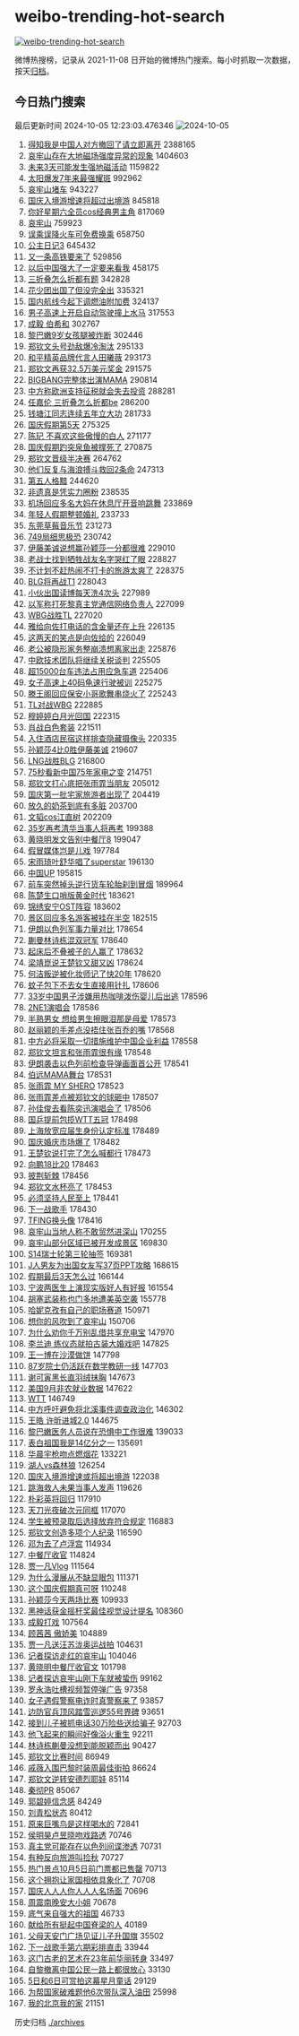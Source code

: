 # weibo-trending-hot-search

[![weibo-trending-hot-search](https://github.com/ameizi/weibo-trending-hot-search/actions/workflows/ci.yml/badge.svg)](https://github.com/ameizi/weibo-trending-hot-search/actions/workflows/ci.yml)

微博热搜榜，记录从 2021-11-08 日开始的微博热门搜索。每小时抓取一次数据，按天[归档](./archives)。

## 今日热门搜索

<!-- BEGIN --> 
最后更新时间 2024-10-05 12:23:03.476346 
![2024-10-05](https://imgs-storage.s3.us-east-005.backblazeb2.com/20241005/2024-10-05.png?versionId=4_z8fbbed132d73df8689c40f13_f111c7cff5416282e_d20241005_m042303_c005_v0501001_t0003_u01728102183372) 
1. [得知我是中国人对方撤回了请立即离开](https://s.weibo.com/weibo?q=%23%E5%BE%97%E7%9F%A5%E6%88%91%E6%98%AF%E4%B8%AD%E5%9B%BD%E4%BA%BA%E5%AF%B9%E6%96%B9%E6%92%A4%E5%9B%9E%E4%BA%86%E8%AF%B7%E7%AB%8B%E5%8D%B3%E7%A6%BB%E5%BC%80%23&t=31&band_rank=7&Refer=top) 2388165
1. [哀牢山存在大地磁场强度异常的现象](https://s.weibo.com/weibo?q=%23%E5%93%80%E7%89%A2%E5%B1%B1%E5%AD%98%E5%9C%A8%E5%A4%A7%E5%9C%B0%E7%A3%81%E5%9C%BA%E5%BC%BA%E5%BA%A6%E5%BC%82%E5%B8%B8%E7%9A%84%E7%8E%B0%E8%B1%A1%23&t=31&band_rank=13&Refer=top) 1404603
1. [未来3天可能发生强地磁活动](https://s.weibo.com/weibo?q=%23%E6%9C%AA%E6%9D%A53%E5%A4%A9%E5%8F%AF%E8%83%BD%E5%8F%91%E7%94%9F%E5%BC%BA%E5%9C%B0%E7%A3%81%E6%B4%BB%E5%8A%A8%23&t=31&band_rank=33&Refer=top) 1159822
1. [太阳爆发7年来最强耀斑](https://s.weibo.com/weibo?q=%23%E5%A4%AA%E9%98%B3%E7%88%86%E5%8F%917%E5%B9%B4%E6%9D%A5%E6%9C%80%E5%BC%BA%E8%80%80%E6%96%91%23&t=31&band_rank=1&Refer=top) 992962
1. [哀牢山堵车](https://s.weibo.com/weibo?q=%E5%93%80%E7%89%A2%E5%B1%B1%E5%A0%B5%E8%BD%A6&t=31&band_rank=2&Refer=top) 943227
1. [国庆入境游增速将超过出境游](https://s.weibo.com/weibo?q=%23%E5%9B%BD%E5%BA%86%E5%85%A5%E5%A2%83%E6%B8%B8%E5%A2%9E%E9%80%9F%E5%B0%86%E8%B6%85%E8%BF%87%E5%87%BA%E5%A2%83%E6%B8%B8%23&t=31&band_rank=3&Refer=top) 845818
1. [你好星期六全员cos经典男主角](https://s.weibo.com/weibo?q=%23%E4%BD%A0%E5%A5%BD%E6%98%9F%E6%9C%9F%E5%85%AD%E5%85%A8%E5%91%98cos%E7%BB%8F%E5%85%B8%E7%94%B7%E4%B8%BB%E8%A7%92%23&t=31&band_rank=8&Refer=top) 817069
1. [哀牢山](https://s.weibo.com/weibo?q=%E5%93%80%E7%89%A2%E5%B1%B1&t=31&band_rank=2&Refer=top) 759923
1. [误乘误降火车可免费换乘](https://s.weibo.com/weibo?q=%23%E8%AF%AF%E4%B9%98%E8%AF%AF%E9%99%8D%E7%81%AB%E8%BD%A6%E5%8F%AF%E5%85%8D%E8%B4%B9%E6%8D%A2%E4%B9%98%23&t=31&band_rank=5&Refer=top) 658750
1. [公主日记3](https://s.weibo.com/weibo?q=%23%E5%85%AC%E4%B8%BB%E6%97%A5%E8%AE%B03%23&t=31&band_rank=6&Refer=top) 645432
1. [又一条高铁要来了](https://s.weibo.com/weibo?q=%23%E5%8F%88%E4%B8%80%E6%9D%A1%E9%AB%98%E9%93%81%E8%A6%81%E6%9D%A5%E4%BA%86%23&t=31&band_rank=8&Refer=top) 529856
1. [以后中国强大了一定要来看我](https://s.weibo.com/weibo?q=%23%E4%BB%A5%E5%90%8E%E4%B8%AD%E5%9B%BD%E5%BC%BA%E5%A4%A7%E4%BA%86%E4%B8%80%E5%AE%9A%E8%A6%81%E6%9D%A5%E7%9C%8B%E6%88%91%23&t=31&band_rank=15&Refer=top) 458175
1. [三折叠怎么折都有题](https://s.weibo.com/weibo?q=%23%E4%B8%89%E6%8A%98%E5%8F%A0%E6%80%8E%E4%B9%88%E6%8A%98%E9%83%BD%E6%9C%89%E9%A2%98%23&t=31&band_rank=30&Refer=top) 342828
1. [花少团出国了但没完全出](https://s.weibo.com/weibo?q=%E8%8A%B1%E5%B0%91%E5%9B%A2%E5%87%BA%E5%9B%BD%E4%BA%86%E4%BD%86%E6%B2%A1%E5%AE%8C%E5%85%A8%E5%87%BA&t=31&band_rank=4&Refer=top) 335321
1. [国内航线今起下调燃油附加费](https://s.weibo.com/weibo?q=%23%E5%9B%BD%E5%86%85%E8%88%AA%E7%BA%BF%E4%BB%8A%E8%B5%B7%E4%B8%8B%E8%B0%83%E7%87%83%E6%B2%B9%E9%99%84%E5%8A%A0%E8%B4%B9%23&t=31&band_rank=17&Refer=top) 324137
1. [男子高速上开启自动驾驶撞上水马](https://s.weibo.com/weibo?q=%23%E7%94%B7%E5%AD%90%E9%AB%98%E9%80%9F%E4%B8%8A%E5%BC%80%E5%90%AF%E8%87%AA%E5%8A%A8%E9%A9%BE%E9%A9%B6%E6%92%9E%E4%B8%8A%E6%B0%B4%E9%A9%AC%23&t=31&band_rank=11&Refer=top) 317553
1. [成毅 伯希和](https://s.weibo.com/weibo?q=%E6%88%90%E6%AF%85%20%E4%BC%AF%E5%B8%8C%E5%92%8C&t=31&band_rank=25&Refer=top) 302767
1. [黎巴嫩9岁女孩腿被炸断](https://s.weibo.com/weibo?q=%23%E9%BB%8E%E5%B7%B4%E5%AB%A99%E5%B2%81%E5%A5%B3%E5%AD%A9%E8%85%BF%E8%A2%AB%E7%82%B8%E6%96%AD%23&t=31&band_rank=31&Refer=top) 302446
1. [郑钦文头号劲敌爆冷淘汰](https://s.weibo.com/weibo?q=%23%E9%83%91%E9%92%A6%E6%96%87%E5%A4%B4%E5%8F%B7%E5%8A%B2%E6%95%8C%E7%88%86%E5%86%B7%E6%B7%98%E6%B1%B0%23&t=31&band_rank=12&Refer=top) 295133
1. [和平精英品牌代言人田曦薇](https://s.weibo.com/weibo?q=%23%E5%92%8C%E5%B9%B3%E7%B2%BE%E8%8B%B1%E5%93%81%E7%89%8C%E4%BB%A3%E8%A8%80%E4%BA%BA%E7%94%B0%E6%9B%A6%E8%96%87%23&t=31&band_rank=13&Refer=top) 293173
1. [郑钦文再获32.5万美元奖金](https://s.weibo.com/weibo?q=%23%E9%83%91%E9%92%A6%E6%96%87%E5%86%8D%E8%8E%B732.5%E4%B8%87%E7%BE%8E%E5%85%83%E5%A5%96%E9%87%91%23&t=31&band_rank=25&Refer=top) 291575
1. [BIGBANG完整体出演MAMA](https://s.weibo.com/weibo?q=%23BIGBANG%E5%AE%8C%E6%95%B4%E4%BD%93%E5%87%BA%E6%BC%94MAMA%23&t=31&band_rank=13&Refer=top) 290814
1. [中方称欧洲支持征税就会失去投资](https://s.weibo.com/weibo?q=%23%E4%B8%AD%E6%96%B9%E7%A7%B0%E6%AC%A7%E6%B4%B2%E6%94%AF%E6%8C%81%E5%BE%81%E7%A8%8E%E5%B0%B1%E4%BC%9A%E5%A4%B1%E5%8E%BB%E6%8A%95%E8%B5%84%23&t=31&band_rank=17&Refer=top) 288281
1. [任嘉伦 三折叠怎么折都be](https://s.weibo.com/weibo?q=%E4%BB%BB%E5%98%89%E4%BC%A6%20%E4%B8%89%E6%8A%98%E5%8F%A0%E6%80%8E%E4%B9%88%E6%8A%98%E9%83%BDbe&t=31&band_rank=16&Refer=top) 286200
1. [钱塘江同志连续五年立大功](https://s.weibo.com/weibo?q=%23%E9%92%B1%E5%A1%98%E6%B1%9F%E5%90%8C%E5%BF%97%E8%BF%9E%E7%BB%AD%E4%BA%94%E5%B9%B4%E7%AB%8B%E5%A4%A7%E5%8A%9F%23&t=31&band_rank=26&Refer=top) 281733
1. [国庆假期第5天](https://s.weibo.com/weibo?q=%23%E5%9B%BD%E5%BA%86%E5%81%87%E6%9C%9F%E7%AC%AC5%E5%A4%A9%23&t=31&band_rank=12&Refer=top) 275325
1. [陈玘 不喜欢这些傲慢的白人](https://s.weibo.com/weibo?q=%E9%99%88%E7%8E%98%20%E4%B8%8D%E5%96%9C%E6%AC%A2%E8%BF%99%E4%BA%9B%E5%82%B2%E6%85%A2%E7%9A%84%E7%99%BD%E4%BA%BA&t=31&band_rank=14&Refer=top) 271177
1. [国庆假期趵突泉鱼被撑死了](https://s.weibo.com/weibo?q=%23%E5%9B%BD%E5%BA%86%E5%81%87%E6%9C%9F%E8%B6%B5%E7%AA%81%E6%B3%89%E9%B1%BC%E8%A2%AB%E6%92%91%E6%AD%BB%E4%BA%86%23&t=31&band_rank=18&Refer=top) 270875
1. [郑钦文晋级半决赛](https://s.weibo.com/weibo?q=%E9%83%91%E9%92%A6%E6%96%87%E6%99%8B%E7%BA%A7%E5%8D%8A%E5%86%B3%E8%B5%9B&t=31&band_rank=2&Refer=top) 264762
1. [他们反复与海浪搏斗救回2条命](https://s.weibo.com/weibo?q=%23%E4%BB%96%E4%BB%AC%E5%8F%8D%E5%A4%8D%E4%B8%8E%E6%B5%B7%E6%B5%AA%E6%90%8F%E6%96%97%E6%95%91%E5%9B%9E2%E6%9D%A1%E5%91%BD%23&t=31&band_rank=16&Refer=top) 247313
1. [第五人格黯](https://s.weibo.com/weibo?q=%E7%AC%AC%E4%BA%94%E4%BA%BA%E6%A0%BC%E9%BB%AF&t=31&band_rank=16&Refer=top) 244620
1. [非遗真是凭实力圈粉](https://s.weibo.com/weibo?q=%23%E9%9D%9E%E9%81%97%E7%9C%9F%E6%98%AF%E5%87%AD%E5%AE%9E%E5%8A%9B%E5%9C%88%E7%B2%89%23&t=31&band_rank=3&Refer=top) 238535
1. [机场回应多名大妈在休息厅开音响跳舞](https://s.weibo.com/weibo?q=%23%E6%9C%BA%E5%9C%BA%E5%9B%9E%E5%BA%94%E5%A4%9A%E5%90%8D%E5%A4%A7%E5%A6%88%E5%9C%A8%E4%BC%91%E6%81%AF%E5%8E%85%E5%BC%80%E9%9F%B3%E5%93%8D%E8%B7%B3%E8%88%9E%23&t=31&band_rank=4&Refer=top) 233869
1. [年轻人假期整顿婚礼](https://s.weibo.com/weibo?q=%23%E5%B9%B4%E8%BD%BB%E4%BA%BA%E5%81%87%E6%9C%9F%E6%95%B4%E9%A1%BF%E5%A9%9A%E7%A4%BC%23&t=31&band_rank=36&Refer=top) 233733
1. [东莞草莓音乐节](https://s.weibo.com/weibo?q=%23%E4%B8%9C%E8%8E%9E%E8%8D%89%E8%8E%93%E9%9F%B3%E4%B9%90%E8%8A%82%23&t=31&band_rank=29&Refer=top) 231273
1. [749局细思极恐](https://s.weibo.com/weibo?q=749%E5%B1%80%E7%BB%86%E6%80%9D%E6%9E%81%E6%81%90&t=31&band_rank=5&Refer=top) 230742
1. [伊藤美诚说想赢孙颖莎一分都很难](https://s.weibo.com/weibo?q=%23%E4%BC%8A%E8%97%A4%E7%BE%8E%E8%AF%9A%E8%AF%B4%E6%83%B3%E8%B5%A2%E5%AD%99%E9%A2%96%E8%8E%8E%E4%B8%80%E5%88%86%E9%83%BD%E5%BE%88%E9%9A%BE%23&t=31&band_rank=6&Refer=top) 229010
1. [老战士找到牺牲战友名字哭红了眼](https://s.weibo.com/weibo?q=%23%E8%80%81%E6%88%98%E5%A3%AB%E6%89%BE%E5%88%B0%E7%89%BA%E7%89%B2%E6%88%98%E5%8F%8B%E5%90%8D%E5%AD%97%E5%93%AD%E7%BA%A2%E4%BA%86%E7%9C%BC%23&t=31&band_rank=6&Refer=top) 228827
1. [不计划不赶热闹不打卡的旅游太爽了](https://s.weibo.com/weibo?q=%23%E4%B8%8D%E8%AE%A1%E5%88%92%E4%B8%8D%E8%B5%B6%E7%83%AD%E9%97%B9%E4%B8%8D%E6%89%93%E5%8D%A1%E7%9A%84%E6%97%85%E6%B8%B8%E5%A4%AA%E7%88%BD%E4%BA%86%23&t=31&band_rank=4&Refer=top) 228375
1. [BLG将再战T1](https://s.weibo.com/weibo?q=%23BLG%E5%B0%86%E5%86%8D%E6%88%98T1%23&t=31&band_rank=10&Refer=top) 228043
1. [小伙出国读博每天洗4次头](https://s.weibo.com/weibo?q=%23%E5%B0%8F%E4%BC%99%E5%87%BA%E5%9B%BD%E8%AF%BB%E5%8D%9A%E6%AF%8F%E5%A4%A9%E6%B4%974%E6%AC%A1%E5%A4%B4%23&t=31&band_rank=11&Refer=top) 227989
1. [以军称打死黎真主党通信网络负责人](https://s.weibo.com/weibo?q=%23%E4%BB%A5%E5%86%9B%E7%A7%B0%E6%89%93%E6%AD%BB%E9%BB%8E%E7%9C%9F%E4%B8%BB%E5%85%9A%E9%80%9A%E4%BF%A1%E7%BD%91%E7%BB%9C%E8%B4%9F%E8%B4%A3%E4%BA%BA%23&t=31&band_rank=15&Refer=top) 227099
1. [WBG战胜TL](https://s.weibo.com/weibo?q=%23WBG%E6%88%98%E8%83%9CTL%23&t=31&band_rank=37&Refer=top) 227020
1. [雅给向佐打电话的含金量还在上升](https://s.weibo.com/weibo?q=%E9%9B%85%E7%BB%99%E5%90%91%E4%BD%90%E6%89%93%E7%94%B5%E8%AF%9D%E7%9A%84%E5%90%AB%E9%87%91%E9%87%8F%E8%BF%98%E5%9C%A8%E4%B8%8A%E5%8D%87&t=31&band_rank=19&Refer=top) 226135
1. [这两天的笑点是向佐给的](https://s.weibo.com/weibo?q=%E8%BF%99%E4%B8%A4%E5%A4%A9%E7%9A%84%E7%AC%91%E7%82%B9%E6%98%AF%E5%90%91%E4%BD%90%E7%BB%99%E7%9A%84&t=31&band_rank=20&Refer=top) 226049
1. [老公被隐形家务整崩溃想离家出走](https://s.weibo.com/weibo?q=%23%E8%80%81%E5%85%AC%E8%A2%AB%E9%9A%90%E5%BD%A2%E5%AE%B6%E5%8A%A1%E6%95%B4%E5%B4%A9%E6%BA%83%E6%83%B3%E7%A6%BB%E5%AE%B6%E5%87%BA%E8%B5%B0%23&t=31&band_rank=21&Refer=top) 225876
1. [中欧技术团队将继续关税谈判](https://s.weibo.com/weibo?q=%23%E4%B8%AD%E6%AC%A7%E6%8A%80%E6%9C%AF%E5%9B%A2%E9%98%9F%E5%B0%86%E7%BB%A7%E7%BB%AD%E5%85%B3%E7%A8%8E%E8%B0%88%E5%88%A4%23&t=31&band_rank=22&Refer=top) 225505
1. [超15000台车违法占用应急车道](https://s.weibo.com/weibo?q=%23%E8%B6%8515000%E5%8F%B0%E8%BD%A6%E8%BF%9D%E6%B3%95%E5%8D%A0%E7%94%A8%E5%BA%94%E6%80%A5%E8%BD%A6%E9%81%93%23&t=31&band_rank=23&Refer=top) 225406
1. [女子高速上40码龟速行驶被训](https://s.weibo.com/weibo?q=%23%E5%A5%B3%E5%AD%90%E9%AB%98%E9%80%9F%E4%B8%8A40%E7%A0%81%E9%BE%9F%E9%80%9F%E8%A1%8C%E9%A9%B6%E8%A2%AB%E8%AE%AD%23&t=31&band_rank=11&Refer=top) 225275
1. [滕王阁回应保安小哥歌舞串烧火了](https://s.weibo.com/weibo?q=%23%E6%BB%95%E7%8E%8B%E9%98%81%E5%9B%9E%E5%BA%94%E4%BF%9D%E5%AE%89%E5%B0%8F%E5%93%A5%E6%AD%8C%E8%88%9E%E4%B8%B2%E7%83%A7%E7%81%AB%E4%BA%86%23&t=31&band_rank=10&Refer=top) 225243
1. [TL对战WBG](https://s.weibo.com/weibo?q=%23TL%E5%AF%B9%E6%88%98WBG%23&t=31&band_rank=7&Refer=top) 222885
1. [穆婷婷白月光回国](https://s.weibo.com/weibo?q=%E7%A9%86%E5%A9%B7%E5%A9%B7%E7%99%BD%E6%9C%88%E5%85%89%E5%9B%9E%E5%9B%BD&t=31&band_rank=12&Refer=top) 222315
1. [肖战白色套装](https://s.weibo.com/weibo?q=%E8%82%96%E6%88%98%E7%99%BD%E8%89%B2%E5%A5%97%E8%A3%85&t=31&band_rank=18&Refer=top) 221511
1. [入住酒店民宿这样排查隐藏摄像头](https://s.weibo.com/weibo?q=%23%E5%85%A5%E4%BD%8F%E9%85%92%E5%BA%97%E6%B0%91%E5%AE%BF%E8%BF%99%E6%A0%B7%E6%8E%92%E6%9F%A5%E9%9A%90%E8%97%8F%E6%91%84%E5%83%8F%E5%A4%B4%23&t=31&band_rank=14&Refer=top) 220335
1. [孙颖莎4比0胜伊藤美诚](https://s.weibo.com/weibo?q=%23%E5%AD%99%E9%A2%96%E8%8E%8E4%E6%AF%940%E8%83%9C%E4%BC%8A%E8%97%A4%E7%BE%8E%E8%AF%9A%23&t=31&band_rank=8&Refer=top) 219607
1. [LNG战胜BLG](https://s.weibo.com/weibo?q=LNG%E6%88%98%E8%83%9CBLG&t=31&band_rank=9&Refer=top) 216800
1. [75秒看新中国75年家电之变](https://s.weibo.com/weibo?q=%2375%E7%A7%92%E7%9C%8B%E6%96%B0%E4%B8%AD%E5%9B%BD75%E5%B9%B4%E5%AE%B6%E7%94%B5%E4%B9%8B%E5%8F%98%23&t=31&band_rank=10&Refer=top) 214751
1. [郑钦文打心底把张雨霏当朋友](https://s.weibo.com/weibo?q=%23%E9%83%91%E9%92%A6%E6%96%87%E6%89%93%E5%BF%83%E5%BA%95%E6%8A%8A%E5%BC%A0%E9%9B%A8%E9%9C%8F%E5%BD%93%E6%9C%8B%E5%8F%8B%23&t=31&band_rank=13&Refer=top) 205012
1. [国庆第一批宅家旅游者出现了](https://s.weibo.com/weibo?q=%23%E5%9B%BD%E5%BA%86%E7%AC%AC%E4%B8%80%E6%89%B9%E5%AE%85%E5%AE%B6%E6%97%85%E6%B8%B8%E8%80%85%E5%87%BA%E7%8E%B0%E4%BA%86%23&t=31&band_rank=23&Refer=top) 204419
1. [放久的奶茶到底有多脏](https://s.weibo.com/weibo?q=%E6%94%BE%E4%B9%85%E7%9A%84%E5%A5%B6%E8%8C%B6%E5%88%B0%E5%BA%95%E6%9C%89%E5%A4%9A%E8%84%8F&t=31&band_rank=25&Refer=top) 203700
1. [文韬cos江直树](https://s.weibo.com/weibo?q=%23%E6%96%87%E9%9F%ACcos%E6%B1%9F%E7%9B%B4%E6%A0%91%23&t=31&band_rank=19&Refer=top) 202209
1. [35岁再考清华当事人将再考](https://s.weibo.com/weibo?q=%2335%E5%B2%81%E5%86%8D%E8%80%83%E6%B8%85%E5%8D%8E%E5%BD%93%E4%BA%8B%E4%BA%BA%E5%B0%86%E5%86%8D%E8%80%83%23&t=31&band_rank=24&Refer=top) 199388
1. [黄晓明发文告别中餐厅8](https://s.weibo.com/weibo?q=%23%E9%BB%84%E6%99%93%E6%98%8E%E5%8F%91%E6%96%87%E5%91%8A%E5%88%AB%E4%B8%AD%E9%A4%90%E5%8E%858%23&t=31&band_rank=15&Refer=top) 199047
1. [假冒媒体岂是儿戏](https://s.weibo.com/weibo?q=%23%E5%81%87%E5%86%92%E5%AA%92%E4%BD%93%E5%B2%82%E6%98%AF%E5%84%BF%E6%88%8F%23&t=31&band_rank=16&Refer=top) 197784
1. [宋雨琦叶舒华唱了superstar](https://s.weibo.com/weibo?q=%23%E5%AE%8B%E9%9B%A8%E7%90%A6%E5%8F%B6%E8%88%92%E5%8D%8E%E5%94%B1%E4%BA%86superstar%23&t=31&band_rank=17&Refer=top) 196130
1. [中国UP](https://s.weibo.com/weibo?q=%E4%B8%AD%E5%9B%BDUP&t=31&band_rank=26&Refer=top) 195815
1. [前车突然掉头逆行货车轮胎刹到冒烟](https://s.weibo.com/weibo?q=%23%E5%89%8D%E8%BD%A6%E7%AA%81%E7%84%B6%E6%8E%89%E5%A4%B4%E9%80%86%E8%A1%8C%E8%B4%A7%E8%BD%A6%E8%BD%AE%E8%83%8E%E5%88%B9%E5%88%B0%E5%86%92%E7%83%9F%23&t=31&band_rank=27&Refer=top) 189964
1. [陈楚生口哨版黄金时代](https://s.weibo.com/weibo?q=%23%E9%99%88%E6%A5%9A%E7%94%9F%E5%8F%A3%E5%93%A8%E7%89%88%E9%BB%84%E9%87%91%E6%97%B6%E4%BB%A3%23&t=31&band_rank=24&Refer=top) 183621
1. [锦绣安宁OST阵容](https://s.weibo.com/weibo?q=%23%E9%94%A6%E7%BB%A3%E5%AE%89%E5%AE%81OST%E9%98%B5%E5%AE%B9%23&t=31&band_rank=25&Refer=top) 183602
1. [景区回应多名游客被挂在半空](https://s.weibo.com/weibo?q=%23%E6%99%AF%E5%8C%BA%E5%9B%9E%E5%BA%94%E5%A4%9A%E5%90%8D%E6%B8%B8%E5%AE%A2%E8%A2%AB%E6%8C%82%E5%9C%A8%E5%8D%8A%E7%A9%BA%23&t=31&band_rank=48&Refer=top) 182515
1. [伊朗以色列军事力量对比](https://s.weibo.com/weibo?q=%23%E4%BC%8A%E6%9C%97%E4%BB%A5%E8%89%B2%E5%88%97%E5%86%9B%E4%BA%8B%E5%8A%9B%E9%87%8F%E5%AF%B9%E6%AF%94%23&t=31&band_rank=19&Refer=top) 178654
1. [蒯曼林诗栋混双冠军](https://s.weibo.com/weibo?q=%23%E8%92%AF%E6%9B%BC%E6%9E%97%E8%AF%97%E6%A0%8B%E6%B7%B7%E5%8F%8C%E5%86%A0%E5%86%9B%23&t=31&band_rank=21&Refer=top) 178640
1. [起床后不叠被子的人赢了](https://s.weibo.com/weibo?q=%23%E8%B5%B7%E5%BA%8A%E5%90%8E%E4%B8%8D%E5%8F%A0%E8%A2%AB%E5%AD%90%E7%9A%84%E4%BA%BA%E8%B5%A2%E4%BA%86%23&t=31&band_rank=22&Refer=top) 178632
1. [梁靖崑说王楚钦又甜又凶](https://s.weibo.com/weibo?q=%23%E6%A2%81%E9%9D%96%E5%B4%91%E8%AF%B4%E7%8E%8B%E6%A5%9A%E9%92%A6%E5%8F%88%E7%94%9C%E5%8F%88%E5%87%B6%23&t=31&band_rank=23&Refer=top) 178624
1. [何洁叛逆被化妆师记了快20年](https://s.weibo.com/weibo?q=%23%E4%BD%95%E6%B4%81%E5%8F%9B%E9%80%86%E8%A2%AB%E5%8C%96%E5%A6%86%E5%B8%88%E8%AE%B0%E4%BA%86%E5%BF%AB20%E5%B9%B4%23&t=31&band_rank=24&Refer=top) 178620
1. [蚊子包下不去女生直接用针扎](https://s.weibo.com/weibo?q=%23%E8%9A%8A%E5%AD%90%E5%8C%85%E4%B8%8B%E4%B8%8D%E5%8E%BB%E5%A5%B3%E7%94%9F%E7%9B%B4%E6%8E%A5%E7%94%A8%E9%92%88%E6%89%8E%23&t=31&band_rank=26&Refer=top) 178606
1. [33岁中国男子涉嫌用热咖啡泼伤婴儿后出逃](https://s.weibo.com/weibo?q=%2333%E5%B2%81%E4%B8%AD%E5%9B%BD%E7%94%B7%E5%AD%90%E6%B6%89%E5%AB%8C%E7%94%A8%E7%83%AD%E5%92%96%E5%95%A1%E6%B3%BC%E4%BC%A4%E5%A9%B4%E5%84%BF%E5%90%8E%E5%87%BA%E9%80%83%23&t=31&band_rank=27&Refer=top) 178596
1. [2NE1演唱会](https://s.weibo.com/weibo?q=2NE1%E6%BC%94%E5%94%B1%E4%BC%9A&t=31&band_rank=28&Refer=top) 178586
1. [半熟男女 想给男生擦眼泪那是母爱](https://s.weibo.com/weibo?q=%E5%8D%8A%E7%86%9F%E7%94%B7%E5%A5%B3%20%E6%83%B3%E7%BB%99%E7%94%B7%E7%94%9F%E6%93%A6%E7%9C%BC%E6%B3%AA%E9%82%A3%E6%98%AF%E6%AF%8D%E7%88%B1&t=31&band_rank=30&Refer=top) 178573
1. [赵丽颖的手差点没捂住张百乔的嘴](https://s.weibo.com/weibo?q=%E8%B5%B5%E4%B8%BD%E9%A2%96%E7%9A%84%E6%89%8B%E5%B7%AE%E7%82%B9%E6%B2%A1%E6%8D%82%E4%BD%8F%E5%BC%A0%E7%99%BE%E4%B9%94%E7%9A%84%E5%98%B4&t=31&band_rank=31&Refer=top) 178568
1. [中方必将采取一切措施维护中国企业利益](https://s.weibo.com/weibo?q=%23%E4%B8%AD%E6%96%B9%E5%BF%85%E5%B0%86%E9%87%87%E5%8F%96%E4%B8%80%E5%88%87%E6%8E%AA%E6%96%BD%E7%BB%B4%E6%8A%A4%E4%B8%AD%E5%9B%BD%E4%BC%81%E4%B8%9A%E5%88%A9%E7%9B%8A%23&t=31&band_rank=32&Refer=top) 178558
1. [郑钦文坦言和张雨霏很有缘](https://s.weibo.com/weibo?q=%23%E9%83%91%E9%92%A6%E6%96%87%E5%9D%A6%E8%A8%80%E5%92%8C%E5%BC%A0%E9%9B%A8%E9%9C%8F%E5%BE%88%E6%9C%89%E7%BC%98%23&t=31&band_rank=33&Refer=top) 178548
1. [伊朗袭击以色列前检查导弹画面首公开](https://s.weibo.com/weibo?q=%23%E4%BC%8A%E6%9C%97%E8%A2%AD%E5%87%BB%E4%BB%A5%E8%89%B2%E5%88%97%E5%89%8D%E6%A3%80%E6%9F%A5%E5%AF%BC%E5%BC%B9%E7%94%BB%E9%9D%A2%E9%A6%96%E5%85%AC%E5%BC%80%23&t=31&band_rank=34&Refer=top) 178541
1. [伯远MAMA舞台](https://s.weibo.com/weibo?q=%23%E4%BC%AF%E8%BF%9CMAMA%E8%88%9E%E5%8F%B0%23&t=31&band_rank=35&Refer=top) 178531
1. [张雨霏 MY SHERO](https://s.weibo.com/weibo?q=%E5%BC%A0%E9%9B%A8%E9%9C%8F%20MY%20SHERO&t=31&band_rank=36&Refer=top) 178523
1. [张雨霏差点被郑钦文的球砸中](https://s.weibo.com/weibo?q=%23%E5%BC%A0%E9%9B%A8%E9%9C%8F%E5%B7%AE%E7%82%B9%E8%A2%AB%E9%83%91%E9%92%A6%E6%96%87%E7%9A%84%E7%90%83%E7%A0%B8%E4%B8%AD%23&t=31&band_rank=38&Refer=top) 178507
1. [孙佳俊去看陈奕迅演唱会了](https://s.weibo.com/weibo?q=%E5%AD%99%E4%BD%B3%E4%BF%8A%E5%8E%BB%E7%9C%8B%E9%99%88%E5%A5%95%E8%BF%85%E6%BC%94%E5%94%B1%E4%BC%9A%E4%BA%86&t=31&band_rank=39&Refer=top) 178506
1. [国乒提前包揽WTT五冠](https://s.weibo.com/weibo?q=%23%E5%9B%BD%E4%B9%92%E6%8F%90%E5%89%8D%E5%8C%85%E6%8F%BDWTT%E4%BA%94%E5%86%A0%23&t=31&band_rank=40&Refer=top) 178498
1. [上海放宽应届生身份认定标准](https://s.weibo.com/weibo?q=%23%E4%B8%8A%E6%B5%B7%E6%94%BE%E5%AE%BD%E5%BA%94%E5%B1%8A%E7%94%9F%E8%BA%AB%E4%BB%BD%E8%AE%A4%E5%AE%9A%E6%A0%87%E5%87%86%23&t=31&band_rank=41&Refer=top) 178489
1. [国庆婚庆市场爆了](https://s.weibo.com/weibo?q=%23%E5%9B%BD%E5%BA%86%E5%A9%9A%E5%BA%86%E5%B8%82%E5%9C%BA%E7%88%86%E4%BA%86%23&t=31&band_rank=42&Refer=top) 178482
1. [王楚钦说打完了怎么喊都行](https://s.weibo.com/weibo?q=%23%E7%8E%8B%E6%A5%9A%E9%92%A6%E8%AF%B4%E6%89%93%E5%AE%8C%E4%BA%86%E6%80%8E%E4%B9%88%E5%96%8A%E9%83%BD%E8%A1%8C%23&t=31&band_rank=43&Refer=top) 178473
1. [向鹏18比20](https://s.weibo.com/weibo?q=%23%E5%90%91%E9%B9%8F18%E6%AF%9420%23&t=31&band_rank=44&Refer=top) 178463
1. [披荆斩棘](https://s.weibo.com/weibo?q=%E6%8A%AB%E8%8D%86%E6%96%A9%E6%A3%98&t=31&band_rank=45&Refer=top) 178456
1. [郑钦文水杯亮了](https://s.weibo.com/weibo?q=%23%E9%83%91%E9%92%A6%E6%96%87%E6%B0%B4%E6%9D%AF%E4%BA%AE%E4%BA%86%23&t=31&band_rank=46&Refer=top) 178453
1. [必须坚持人民至上](https://s.weibo.com/weibo?q=%23%E5%BF%85%E9%A1%BB%E5%9D%9A%E6%8C%81%E4%BA%BA%E6%B0%91%E8%87%B3%E4%B8%8A%23&t=31&band_rank=47&Refer=top) 178441
1. [下一战歌手](https://s.weibo.com/weibo?q=%E4%B8%8B%E4%B8%80%E6%88%98%E6%AD%8C%E6%89%8B&t=31&band_rank=49&Refer=top) 178430
1. [TFING换头像](https://s.weibo.com/weibo?q=%23TFING%E6%8D%A2%E5%A4%B4%E5%83%8F%23&t=31&band_rank=50&Refer=top) 178416
1. [哀牢山当地人称不敢贸然进深山](https://s.weibo.com/weibo?q=%23%E5%93%80%E7%89%A2%E5%B1%B1%E5%BD%93%E5%9C%B0%E4%BA%BA%E7%A7%B0%E4%B8%8D%E6%95%A2%E8%B4%B8%E7%84%B6%E8%BF%9B%E6%B7%B1%E5%B1%B1%23&t=31&band_rank=28&Refer=top) 170255
1. [哀牢山部分区域已被开发成景区](https://s.weibo.com/weibo?q=%23%E5%93%80%E7%89%A2%E5%B1%B1%E9%83%A8%E5%88%86%E5%8C%BA%E5%9F%9F%E5%B7%B2%E8%A2%AB%E5%BC%80%E5%8F%91%E6%88%90%E6%99%AF%E5%8C%BA%23&t=31&band_rank=30&Refer=top) 169830
1. [S14瑞士轮第三轮抽签](https://s.weibo.com/weibo?q=%23S14%E7%91%9E%E5%A3%AB%E8%BD%AE%E7%AC%AC%E4%B8%89%E8%BD%AE%E6%8A%BD%E7%AD%BE%23&t=31&band_rank=16&Refer=top) 169381
1. [J人男友为出国女友写37页PPT攻略](https://s.weibo.com/weibo?q=%23J%E4%BA%BA%E7%94%B7%E5%8F%8B%E4%B8%BA%E5%87%BA%E5%9B%BD%E5%A5%B3%E5%8F%8B%E5%86%9937%E9%A1%B5PPT%E6%94%BB%E7%95%A5%23&t=31&band_rank=28&Refer=top) 168615
1. [假期最后3天怎么过](https://s.weibo.com/weibo?q=%23%E5%81%87%E6%9C%9F%E6%9C%80%E5%90%8E3%E5%A4%A9%E6%80%8E%E4%B9%88%E8%BF%87%23&t=31&band_rank=36&Refer=top) 166144
1. [宁波两医生上演现实版好人有好报](https://s.weibo.com/weibo?q=%23%E5%AE%81%E6%B3%A2%E4%B8%A4%E5%8C%BB%E7%94%9F%E4%B8%8A%E6%BC%94%E7%8E%B0%E5%AE%9E%E7%89%88%E5%A5%BD%E4%BA%BA%E6%9C%89%E5%A5%BD%E6%8A%A5%23&t=31&band_rank=30&Refer=top) 161554
1. [胡塞武装称也门多地遭美英空袭](https://s.weibo.com/weibo?q=%23%E8%83%A1%E5%A1%9E%E6%AD%A6%E8%A3%85%E7%A7%B0%E4%B9%9F%E9%97%A8%E5%A4%9A%E5%9C%B0%E9%81%AD%E7%BE%8E%E8%8B%B1%E7%A9%BA%E8%A2%AD%23&t=31&band_rank=26&Refer=top) 155778
1. [哈妮克孜有自己的职场赛道](https://s.weibo.com/weibo?q=%E5%93%88%E5%A6%AE%E5%85%8B%E5%AD%9C%E6%9C%89%E8%87%AA%E5%B7%B1%E7%9A%84%E8%81%8C%E5%9C%BA%E8%B5%9B%E9%81%93&t=31&band_rank=32&Refer=top) 150971
1. [想你的风吹到了哀牢山](https://s.weibo.com/weibo?q=%23%E6%83%B3%E4%BD%A0%E7%9A%84%E9%A3%8E%E5%90%B9%E5%88%B0%E4%BA%86%E5%93%80%E7%89%A2%E5%B1%B1%23&t=31&band_rank=41&Refer=top) 150706
1. [为什么劝你千万别乱借共享充电宝](https://s.weibo.com/weibo?q=%23%E4%B8%BA%E4%BB%80%E4%B9%88%E5%8A%9D%E4%BD%A0%E5%8D%83%E4%B8%87%E5%88%AB%E4%B9%B1%E5%80%9F%E5%85%B1%E4%BA%AB%E5%85%85%E7%94%B5%E5%AE%9D%23&t=31&band_rank=21&Refer=top) 147970
1. [李兰迪 练仪态就拍古装大婚戏吧](https://s.weibo.com/weibo?q=%E6%9D%8E%E5%85%B0%E8%BF%AA%20%E7%BB%83%E4%BB%AA%E6%80%81%E5%B0%B1%E6%8B%8D%E5%8F%A4%E8%A3%85%E5%A4%A7%E5%A9%9A%E6%88%8F%E5%90%A7&t=31&band_rank=32&Refer=top) 147825
1. [王一博在沙漠做饼](https://s.weibo.com/weibo?q=%23%E7%8E%8B%E4%B8%80%E5%8D%9A%E5%9C%A8%E6%B2%99%E6%BC%A0%E5%81%9A%E9%A5%BC%23&t=31&band_rank=34&Refer=top) 147798
1. [87岁院士仍活跃在数学教研一线](https://s.weibo.com/weibo?q=%2387%E5%B2%81%E9%99%A2%E5%A3%AB%E4%BB%8D%E6%B4%BB%E8%B7%83%E5%9C%A8%E6%95%B0%E5%AD%A6%E6%95%99%E7%A0%94%E4%B8%80%E7%BA%BF%23&t=31&band_rank=41&Refer=top) 147703
1. [谢可寅黑长直羽绒抹胸](https://s.weibo.com/weibo?q=%23%E8%B0%A2%E5%8F%AF%E5%AF%85%E9%BB%91%E9%95%BF%E7%9B%B4%E7%BE%BD%E7%BB%92%E6%8A%B9%E8%83%B8%23&t=31&band_rank=44&Refer=top) 147673
1. [美国9月非农就业数据](https://s.weibo.com/weibo?q=%23%E7%BE%8E%E5%9B%BD9%E6%9C%88%E9%9D%9E%E5%86%9C%E5%B0%B1%E4%B8%9A%E6%95%B0%E6%8D%AE%23&t=31&band_rank=47&Refer=top) 147622
1. [WTT](https://s.weibo.com/weibo?q=WTT&t=31&band_rank=47&Refer=top) 146749
1. [中方呼吁避免将北溪事件调查政治化](https://s.weibo.com/weibo?q=%23%E4%B8%AD%E6%96%B9%E5%91%BC%E5%90%81%E9%81%BF%E5%85%8D%E5%B0%86%E5%8C%97%E6%BA%AA%E4%BA%8B%E4%BB%B6%E8%B0%83%E6%9F%A5%E6%94%BF%E6%B2%BB%E5%8C%96%23&t=31&band_rank=29&Refer=top) 146302
1. [王皓 许昕进城2.0](https://s.weibo.com/weibo?q=%E7%8E%8B%E7%9A%93%20%E8%AE%B8%E6%98%95%E8%BF%9B%E5%9F%8E2.0&t=31&band_rank=24&Refer=top) 144675
1. [黎巴嫩医务人员说在恐惧中工作很难](https://s.weibo.com/weibo?q=%23%E9%BB%8E%E5%B7%B4%E5%AB%A9%E5%8C%BB%E5%8A%A1%E4%BA%BA%E5%91%98%E8%AF%B4%E5%9C%A8%E6%81%90%E6%83%A7%E4%B8%AD%E5%B7%A5%E4%BD%9C%E5%BE%88%E9%9A%BE%23&t=31&band_rank=44&Refer=top) 139033
1. [表白祖国我是14亿分之一](https://s.weibo.com/weibo?q=%23%E8%A1%A8%E7%99%BD%E7%A5%96%E5%9B%BD%E6%88%91%E6%98%AF14%E4%BA%BF%E5%88%86%E4%B9%8B%E4%B8%80%23&t=31&band_rank=31&Refer=top) 135691
1. [华晨宇枪吻点燃烟花](https://s.weibo.com/weibo?q=%23%E5%8D%8E%E6%99%A8%E5%AE%87%E6%9E%AA%E5%90%BB%E7%82%B9%E7%87%83%E7%83%9F%E8%8A%B1%23&t=31&band_rank=32&Refer=top) 133221
1. [湖人vs森林狼](https://s.weibo.com/weibo?q=%23%E6%B9%96%E4%BA%BAvs%E6%A3%AE%E6%9E%97%E7%8B%BC%23&t=31&band_rank=35&Refer=top) 126254
1. [国庆入境游增速或将超出境游](https://s.weibo.com/weibo?q=%23%E5%9B%BD%E5%BA%86%E5%85%A5%E5%A2%83%E6%B8%B8%E5%A2%9E%E9%80%9F%E6%88%96%E5%B0%86%E8%B6%85%E5%87%BA%E5%A2%83%E6%B8%B8%23&t=31&band_rank=31&Refer=top) 122038
1. [跳海救人未果当事人发声](https://s.weibo.com/weibo?q=%23%E8%B7%B3%E6%B5%B7%E6%95%91%E4%BA%BA%E6%9C%AA%E6%9E%9C%E5%BD%93%E4%BA%8B%E4%BA%BA%E5%8F%91%E5%A3%B0%23&t=31&band_rank=35&Refer=top) 119626
1. [朴彩英将回归](https://s.weibo.com/weibo?q=%E6%9C%B4%E5%BD%A9%E8%8B%B1%E5%B0%86%E5%9B%9E%E5%BD%92&t=31&band_rank=39&Refer=top) 117910
1. [天刀光夜破次元同框](https://s.weibo.com/weibo?q=%23%E5%A4%A9%E5%88%80%E5%85%89%E5%A4%9C%E7%A0%B4%E6%AC%A1%E5%85%83%E5%90%8C%E6%A1%86%23&t=31&band_rank=35&Refer=top) 117070
1. [学生被预录取后选择放弃符合规定](https://s.weibo.com/weibo?q=%23%E5%AD%A6%E7%94%9F%E8%A2%AB%E9%A2%84%E5%BD%95%E5%8F%96%E5%90%8E%E9%80%89%E6%8B%A9%E6%94%BE%E5%BC%83%E7%AC%A6%E5%90%88%E8%A7%84%E5%AE%9A%23&t=31&band_rank=37&Refer=top) 116883
1. [郑钦文创造多项个人纪录](https://s.weibo.com/weibo?q=%23%E9%83%91%E9%92%A6%E6%96%87%E5%88%9B%E9%80%A0%E5%A4%9A%E9%A1%B9%E4%B8%AA%E4%BA%BA%E7%BA%AA%E5%BD%95%23&t=31&band_rank=38&Refer=top) 116590
1. [邓为去了卢浮宫](https://s.weibo.com/weibo?q=%E9%82%93%E4%B8%BA%E5%8E%BB%E4%BA%86%E5%8D%A2%E6%B5%AE%E5%AE%AB&t=31&band_rank=40&Refer=top) 114934
1. [中餐厅收官](https://s.weibo.com/weibo?q=%E4%B8%AD%E9%A4%90%E5%8E%85%E6%94%B6%E5%AE%98&t=31&band_rank=42&Refer=top) 114824
1. [贾一凡Vlog](https://s.weibo.com/weibo?q=%E8%B4%BE%E4%B8%80%E5%87%A1Vlog&t=31&band_rank=40&Refer=top) 111564
1. [为什么漫展从不缺显眼包](https://s.weibo.com/weibo?q=%23%E4%B8%BA%E4%BB%80%E4%B9%88%E6%BC%AB%E5%B1%95%E4%BB%8E%E4%B8%8D%E7%BC%BA%E6%98%BE%E7%9C%BC%E5%8C%85%23&t=31&band_rank=37&Refer=top) 111371
1. [这个国庆假期真可呀](https://s.weibo.com/weibo?q=%23%E8%BF%99%E4%B8%AA%E5%9B%BD%E5%BA%86%E5%81%87%E6%9C%9F%E7%9C%9F%E5%8F%AF%E5%91%80%23&t=31&band_rank=41&Refer=top) 110248
1. [孙颖莎今天两场比赛](https://s.weibo.com/weibo?q=%23%E5%AD%99%E9%A2%96%E8%8E%8E%E4%BB%8A%E5%A4%A9%E4%B8%A4%E5%9C%BA%E6%AF%94%E8%B5%9B%23&t=31&band_rank=42&Refer=top) 109933
1. [黑神话获金摇杆奖最佳视觉设计提名](https://s.weibo.com/weibo?q=%23%E9%BB%91%E7%A5%9E%E8%AF%9D%E8%8E%B7%E9%87%91%E6%91%87%E6%9D%86%E5%A5%96%E6%9C%80%E4%BD%B3%E8%A7%86%E8%A7%89%E8%AE%BE%E8%AE%A1%E6%8F%90%E5%90%8D%23&t=31&band_rank=43&Refer=top) 108360
1. [成毅打戏](https://s.weibo.com/weibo?q=%E6%88%90%E6%AF%85%E6%89%93%E6%88%8F&t=31&band_rank=44&Refer=top) 107564
1. [顾茜茜 傲娇美](https://s.weibo.com/weibo?q=%E9%A1%BE%E8%8C%9C%E8%8C%9C%20%E5%82%B2%E5%A8%87%E7%BE%8E&t=31&band_rank=46&Refer=top) 104889
1. [贾一凡送汪苏泷奥运战拍](https://s.weibo.com/weibo?q=%23%E8%B4%BE%E4%B8%80%E5%87%A1%E9%80%81%E6%B1%AA%E8%8B%8F%E6%B3%B7%E5%A5%A5%E8%BF%90%E6%88%98%E6%8B%8D%23&t=31&band_rank=41&Refer=top) 104631
1. [记者探访走红的哀牢山](https://s.weibo.com/weibo?q=%23%E8%AE%B0%E8%80%85%E6%8E%A2%E8%AE%BF%E8%B5%B0%E7%BA%A2%E7%9A%84%E5%93%80%E7%89%A2%E5%B1%B1%23&t=31&band_rank=42&Refer=top) 104046
1. [黄晓明中餐厅收官文](https://s.weibo.com/weibo?q=%23%E9%BB%84%E6%99%93%E6%98%8E%E4%B8%AD%E9%A4%90%E5%8E%85%E6%94%B6%E5%AE%98%E6%96%87%23&t=31&band_rank=44&Refer=top) 101798
1. [记者探访哀牢山刚下车就被蛰伤](https://s.weibo.com/weibo?q=%23%E8%AE%B0%E8%80%85%E6%8E%A2%E8%AE%BF%E5%93%80%E7%89%A2%E5%B1%B1%E5%88%9A%E4%B8%8B%E8%BD%A6%E5%B0%B1%E8%A2%AB%E8%9B%B0%E4%BC%A4%23&t=31&band_rank=50&Refer=top) 99162
1. [罗永浩吐槽视频暂停弹广告](https://s.weibo.com/weibo?q=%23%E7%BD%97%E6%B0%B8%E6%B5%A9%E5%90%90%E6%A7%BD%E8%A7%86%E9%A2%91%E6%9A%82%E5%81%9C%E5%BC%B9%E5%B9%BF%E5%91%8A%23&t=31&band_rank=41&Refer=top) 97358
1. [女子遇假警察电诈时真警察来了](https://s.weibo.com/weibo?q=%23%E5%A5%B3%E5%AD%90%E9%81%87%E5%81%87%E8%AD%A6%E5%AF%9F%E7%94%B5%E8%AF%88%E6%97%B6%E7%9C%9F%E8%AD%A6%E5%AF%9F%E6%9D%A5%E4%BA%86%23&t=31&band_rank=10&Refer=top) 93857
1. [边防官兵顶风踏雪巡逻55号界碑](https://s.weibo.com/weibo?q=%23%E8%BE%B9%E9%98%B2%E5%AE%98%E5%85%B5%E9%A1%B6%E9%A3%8E%E8%B8%8F%E9%9B%AA%E5%B7%A1%E9%80%BB55%E5%8F%B7%E7%95%8C%E7%A2%91%23&t=31&band_rank=10&Refer=top) 93651
1. [接到儿子被抓电话30万险些送给骗子](https://s.weibo.com/weibo?q=%23%E6%8E%A5%E5%88%B0%E5%84%BF%E5%AD%90%E8%A2%AB%E6%8A%93%E7%94%B5%E8%AF%9D30%E4%B8%87%E9%99%A9%E4%BA%9B%E9%80%81%E7%BB%99%E9%AA%97%E5%AD%90%23&t=31&band_rank=5&Refer=top) 92703
1. [他飞起来的瞬间好像浴火重生](https://s.weibo.com/weibo?q=%23%E4%BB%96%E9%A3%9E%E8%B5%B7%E6%9D%A5%E7%9A%84%E7%9E%AC%E9%97%B4%E5%A5%BD%E5%83%8F%E6%B5%B4%E7%81%AB%E9%87%8D%E7%94%9F%23&t=31&band_rank=46&Refer=top) 92211
1. [林诗栋蒯曼没想到能脱颖而出](https://s.weibo.com/weibo?q=%23%E6%9E%97%E8%AF%97%E6%A0%8B%E8%92%AF%E6%9B%BC%E6%B2%A1%E6%83%B3%E5%88%B0%E8%83%BD%E8%84%B1%E9%A2%96%E8%80%8C%E5%87%BA%23&t=31&band_rank=42&Refer=top) 90427
1. [郑钦文比赛时间](https://s.weibo.com/weibo?q=%23%E9%83%91%E9%92%A6%E6%96%87%E6%AF%94%E8%B5%9B%E6%97%B6%E9%97%B4%23&t=31&band_rank=43&Refer=top) 86949
1. [戚薇入围巴黎时装周最佳街拍](https://s.weibo.com/weibo?q=%23%E6%88%9A%E8%96%87%E5%85%A5%E5%9B%B4%E5%B7%B4%E9%BB%8E%E6%97%B6%E8%A3%85%E5%91%A8%E6%9C%80%E4%BD%B3%E8%A1%97%E6%8B%8D%23&t=31&band_rank=44&Refer=top) 86624
1. [郑钦文逆转安德烈耶娃](https://s.weibo.com/weibo?q=%23%E9%83%91%E9%92%A6%E6%96%87%E9%80%86%E8%BD%AC%E5%AE%89%E5%BE%B7%E7%83%88%E8%80%B6%E5%A8%83%23&t=31&band_rank=45&Refer=top) 85114
1. [秦彻PR](https://s.weibo.com/weibo?q=%E7%A7%A6%E5%BD%BBPR&t=31&band_rank=46&Refer=top) 85067
1. [郭碧婷信念感](https://s.weibo.com/weibo?q=%E9%83%AD%E7%A2%A7%E5%A9%B7%E4%BF%A1%E5%BF%B5%E6%84%9F&t=31&band_rank=50&Refer=top) 84249
1. [刘青松状态](https://s.weibo.com/weibo?q=%E5%88%98%E9%9D%92%E6%9D%BE%E7%8A%B6%E6%80%81&t=31&band_rank=48&Refer=top) 80412
1. [原来巨嘴鸟是这样喝水的](https://s.weibo.com/weibo?q=%E5%8E%9F%E6%9D%A5%E5%B7%A8%E5%98%B4%E9%B8%9F%E6%98%AF%E8%BF%99%E6%A0%B7%E5%96%9D%E6%B0%B4%E7%9A%84&t=31&band_rank=26&Refer=top) 72841
1. [侯明昊卢昱晓吻戏路透](https://s.weibo.com/weibo?q=%E4%BE%AF%E6%98%8E%E6%98%8A%E5%8D%A2%E6%98%B1%E6%99%93%E5%90%BB%E6%88%8F%E8%B7%AF%E9%80%8F&t=31&band_rank=32&Refer=top) 70746
1. [真主党可能存在以色列间谍渗透](https://s.weibo.com/weibo?q=%23%E7%9C%9F%E4%B8%BB%E5%85%9A%E5%8F%AF%E8%83%BD%E5%AD%98%E5%9C%A8%E4%BB%A5%E8%89%B2%E5%88%97%E9%97%B4%E8%B0%8D%E6%B8%97%E9%80%8F%23&t=31&band_rank=40&Refer=top) 70731
1. [有种反向旅游叫捡秋](https://s.weibo.com/weibo?q=%23%E6%9C%89%E7%A7%8D%E5%8F%8D%E5%90%91%E6%97%85%E6%B8%B8%E5%8F%AB%E6%8D%A1%E7%A7%8B%23&t=31&band_rank=46&Refer=top) 70727
1. [热门景点10月5日前门票都已售罄](https://s.weibo.com/weibo?q=%23%E7%83%AD%E9%97%A8%E6%99%AF%E7%82%B910%E6%9C%885%E6%97%A5%E5%89%8D%E9%97%A8%E7%A5%A8%E9%83%BD%E5%B7%B2%E5%94%AE%E7%BD%84%23&t=31&band_rank=40&Refer=top) 70713
1. [这个拥抱让家国相依具象化了](https://s.weibo.com/weibo?q=%23%E8%BF%99%E4%B8%AA%E6%8B%A5%E6%8A%B1%E8%AE%A9%E5%AE%B6%E5%9B%BD%E7%9B%B8%E4%BE%9D%E5%85%B7%E8%B1%A1%E5%8C%96%E4%BA%86%23&t=31&band_rank=36&Refer=top) 70708
1. [国庆人人人你人人人名场面](https://s.weibo.com/weibo?q=%23%E5%9B%BD%E5%BA%86%E4%BA%BA%E4%BA%BA%E4%BA%BA%E4%BD%A0%E4%BA%BA%E4%BA%BA%E4%BA%BA%E5%90%8D%E5%9C%BA%E9%9D%A2%23&t=31&band_rank=11&Refer=top) 70696
1. [周震南晚安大小姐](https://s.weibo.com/weibo?q=%23%E5%91%A8%E9%9C%87%E5%8D%97%E6%99%9A%E5%AE%89%E5%A4%A7%E5%B0%8F%E5%A7%90%23&t=31&band_rank=24&Refer=top) 70678
1. [底气来自强大的祖国](https://s.weibo.com/weibo?q=%23%E5%BA%95%E6%B0%94%E6%9D%A5%E8%87%AA%E5%BC%BA%E5%A4%A7%E7%9A%84%E7%A5%96%E5%9B%BD%23&t=31&band_rank=20&Refer=top) 46733
1. [献给所有挺起中国脊梁的人](https://s.weibo.com/weibo?q=%23%E7%8C%AE%E7%BB%99%E6%89%80%E6%9C%89%E6%8C%BA%E8%B5%B7%E4%B8%AD%E5%9B%BD%E8%84%8A%E6%A2%81%E7%9A%84%E4%BA%BA%23&t=31&band_rank=36&Refer=top) 40189
1. [父母天安门广场见证儿子升国旗](https://s.weibo.com/weibo?q=%23%E7%88%B6%E6%AF%8D%E5%A4%A9%E5%AE%89%E9%97%A8%E5%B9%BF%E5%9C%BA%E8%A7%81%E8%AF%81%E5%84%BF%E5%AD%90%E5%8D%87%E5%9B%BD%E6%97%97%23&t=31&band_rank=5&Refer=top) 35502
1. [下一战歌手第六期彩排直击](https://s.weibo.com/weibo?q=%23%E4%B8%8B%E4%B8%80%E6%88%98%E6%AD%8C%E6%89%8B%E7%AC%AC%E5%85%AD%E6%9C%9F%E5%BD%A9%E6%8E%92%E7%9B%B4%E5%87%BB%23&t=31&band_rank=27&Refer=top) 33944
1. [这门古老的艺术在23年前华丽转身](https://s.weibo.com/weibo?q=%23%E8%BF%99%E9%97%A8%E5%8F%A4%E8%80%81%E7%9A%84%E8%89%BA%E6%9C%AF%E5%9C%A823%E5%B9%B4%E5%89%8D%E5%8D%8E%E4%B8%BD%E8%BD%AC%E8%BA%AB%23&t=31&band_rank=30&Refer=top) 33497
1. [自黎撤离中国公民一路上都很放心](https://s.weibo.com/weibo?q=%23%E8%87%AA%E9%BB%8E%E6%92%A4%E7%A6%BB%E4%B8%AD%E5%9B%BD%E5%85%AC%E6%B0%91%E4%B8%80%E8%B7%AF%E4%B8%8A%E9%83%BD%E5%BE%88%E6%94%BE%E5%BF%83%23&t=31&band_rank=32&Refer=top) 33130
1. [5日和6日可赏拍这幕星月童话](https://s.weibo.com/weibo?q=%235%E6%97%A5%E5%92%8C6%E6%97%A5%E5%8F%AF%E8%B5%8F%E6%8B%8D%E8%BF%99%E5%B9%95%E6%98%9F%E6%9C%88%E7%AB%A5%E8%AF%9D%23&t=31&band_rank=16&Refer=top) 29129
1. [为帮国家破难题他6次带队深入油田](https://s.weibo.com/weibo?q=%23%E4%B8%BA%E5%B8%AE%E5%9B%BD%E5%AE%B6%E7%A0%B4%E9%9A%BE%E9%A2%98%E4%BB%966%E6%AC%A1%E5%B8%A6%E9%98%9F%E6%B7%B1%E5%85%A5%E6%B2%B9%E7%94%B0%23&t=31&band_rank=47&Refer=top) 25998
1. [我的北京我的家](https://s.weibo.com/weibo?q=%23%E6%88%91%E7%9A%84%E5%8C%97%E4%BA%AC%E6%88%91%E7%9A%84%E5%AE%B6%23&t=31&band_rank=43&Refer=top) 21151
<!-- END -->

历史归档 [./archives](./archives)

